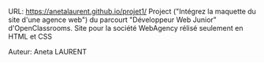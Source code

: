 URL: https://anetalaurent.github.io/projet1/
Project ("Intégrez la maquette du site d'une agence web") du parcourt "Développeur Web Junior" d'OpenClassrooms.</h3>
Site pour la société WebAgency rélisé seulement en HTML et CSS

Auteur: Aneta LAURENT
